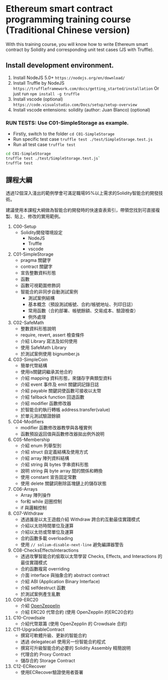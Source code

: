 # Ethereum smart contract programming training course (Traditional Chinese version)

With this training course, you will know how to write Ethereum smart contract by Solidity and corresponding unit test cases (JS with Truffle).

## Install development environment.

1. Install NodeJS 5.0+
`https://nodejs.org/en/download/`
2. Install Truffle by NodeJS
`https://truffleframework.com/docs/getting_started/installation`
Or just run `npm install -g truffle`
3. Install vscode (optional)
`https://code.visualstudio.com/Docs/setup/setup-overview`
4. Install vscode entensions: solidity (author: Juan Blanco) (optional)

### RUN TESTS: Use C01-SimpleStorage as example.
- Firstly, switch to the folder
`cd C01-SimpleStorage`
- Run specific test case
`truffle test ./test/SimpleStorage.test.js`
- Run all test case
`truffle test`

```sh
cd C01-SimpleStorage
truffle test ./test/SimpleStorage.test.js`
truffle test
```

## 課程大綱

透過12個深入淺出的範例學會可滿足職場95%以上需求的Solidity智能合約開發技術。

建議使用本課程大綱做為智能合約開發時的快速查表索引，帶領您找到可直接複製、貼上、修改的實用範例。

1. C00-Setup
    - Solidity開發環境設定
        - NodeJS
        - Truffle
        - vscode
2. C01-SimpleStorage
    - pragma 關鍵字
    - contract 關鍵字
    - 宣告整數資料形態
    - 函數
    - 函數可視範圍修飾詞
    - 智能合約非同步自動測試案例
        - 測試案例結構
        - 基本概念（預設測試帳號、合約/帳號地址、列印日誌）
        - 常用函數（合約部署、帳號餘額、交易成本、驗證檢查）
        - 例外處理
3. C02-SafeMath
    - 整數資料形態說明
    - require, revert, assert 檢查條件
    - 介紹 Library 寫法及如何使用
    - 使用 SafeMath Library
    - 於測試案例使用 bignumber.js
4. C03-SimpleCoin
    - 簡單代幣結構
    - 使用is關鍵詞繼承其他合約
    - 介紹 mapping 資料形態，來儲存字典類型資料
    - 介紹 event 事件及 emit 關鍵詞記錄日誌
    - 介紹 payable 關鍵詞使函數可接收以太幣
    - 介紹 fallback function 回退函數
    - 介紹 modifier 函數修改器
    - 於智能合約執行轉帳 address.transfer(value)
    - 於單元測試驗證餘額
5. C04-Modifiers
    - modifier 函數修改器教學與各種實例
    - 函數預設返回值與函數修改器拋出例外說明
6. C05-Membership
    - 介紹 enum 列舉型別
    - 介紹 struct 自定義結構及使用方式
    - 介紹 array 陣列資料結構
    - 介紹 string 與 bytes 字串資料形態
    - 說明 string 與 byte array 間的關係和轉換
    - 使用 constant 宣告固定常數
    - 使用 delete 關鍵詞刪除區塊鏈上的儲存狀態
7. C06-Arrays
    - Array 陣列操作
    - for和 while 迴圈控制
    - if 與邏輯控制
8. C07-Withdraw
    - 透過誰是以太王遊戲介紹 Withdraw 跨合約互動最佳實踐模式
    - 介紹以太坊時間單位及運算
    - 介紹以太坊或幣單位及運算
    - 合約函數多載 overloading
    - 使用 `// solium-disable-next-line` 避免編譯器警告
9. C08-ChecksEffectsInteractions
    - 透過攻擊智能合約偷取以太幣學習 Checks, Effects, and Interactions 的最佳實踐模式
    - 合約函數複寫 overriding
    - 介面 interface 與抽象合約 abstract contract
    - 介紹 ABI (Application Binary Interface)
    - 介紹 selfdestruct 函數
    - 於測試案例產生亂數
10. C09-ERC20
    - 介紹 [OpenZeppelin](https://github.com/OpenZeppelin/openzeppelin-solidity)
    - 介紹 ERC20 代幣合約 (使用 OpenZepplin 的ERC20合約)
11. C10-Crowdsale
    - 介紹代幣眾籌 (使用 OpenZepplin 的 Crowdsale 合約)
12. C11-UpgradableContract
    - 撰寫可軟體升級、更新的智能合約
    - 透過 delegatecall 使用另一份智能合約程式
    - 撰寫可升級智能合約必要的 Solidity Assembly 精簡說明
    - 代理合約 Proxy Contract
    - 儲存合約 Storage Contract
13. C12-ECRecover
    - 使用ECRecover驗證使用者簽署
